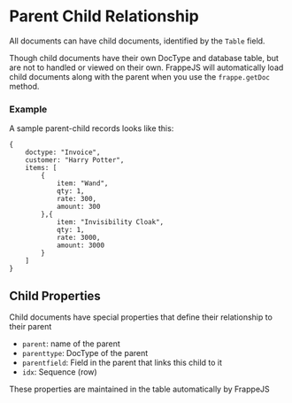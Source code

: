 # Parent Child Relationship

All documents can have child documents, identified by the `Table` field.

Though child documents have their own DocType and database table, but are not to handled or viewed on their own. FrappeJS will automatically load child documents along with the parent when you use the `frappe.getDoc` method.

### Example

A sample parent-child records looks like this:

```
{
    doctype: "Invoice",
    customer: "Harry Potter",
    items: [
        {
            item: "Wand",
            qty: 1,
            rate: 300,
            amount: 300
        },{
            item: "Invisibility Cloak",
            qty: 1,
            rate: 3000,
            amount: 3000
        }
    ]
}
```

## Child Properties

Child documents have special properties that define their relationship to their parent

- `parent`: name of the parent
- `parenttype`: DocType of the parent
- `parentfield`: Field in the parent that links this child to it
- `idx`: Sequence (row)

These properties are maintained in the table automatically by FrappeJS